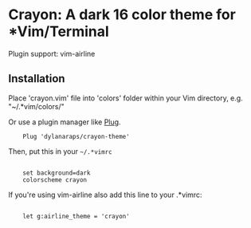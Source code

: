 # Crayon: A dark  16 color theme for *Vim/Terminal

Plugin support: vim-airline


## Installation

Place 'crayon.vim' file into 'colors' folder within your Vim directory, e.g. "~/.*vim/colors/"

Or use a plugin manager like [Plug](https://github.com/junegunn/vim-plug).

```VimL
	Plug 'dylanaraps/crayon-theme'
```

Then, put this in your `~/.*vimrc`

```VimL

	set background=dark
	colorscheme crayon

```

If you're using vim-airline also add this line to your .*vimrc:

```VimL

	let g:airline_theme = 'crayon'

```


